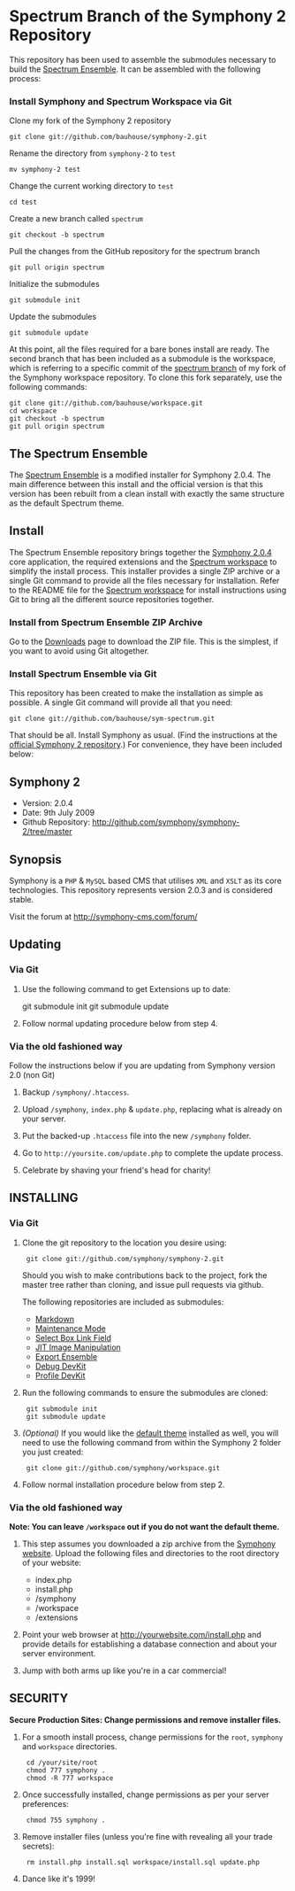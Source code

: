 # Spectrum Branch of the Symphony 2 Repository

This repository has been used to assemble the submodules necessary to build the [Spectrum Ensemble](http://github.com/bauhouse/sym-barebones/tree/master). It can be assembled with the following process:

### Install Symphony and Spectrum Workspace via Git

Clone my fork of the Symphony 2 repository

	git clone git://github.com/bauhouse/symphony-2.git

Rename the directory from `symphony-2` to `test`

	mv symphony-2 test

Change the current working directory to `test`

	cd test

Create a new branch called `spectrum`

	git checkout -b spectrum

Pull the changes from the GitHub repository for the spectrum branch

	git pull origin spectrum

Initialize the submodules

	git submodule init

Update the submodules

	git submodule update
	
At this point, all the files required for a bare bones install are ready. The second branch that has been included as a submodule is the workspace, which is referring to a specific commit of the [spectrum branch](http://github.com/bauhouse/symphony-2/tree/spectrum) of my fork of the Symphony workspace repository. To clone this fork separately, use the following commands:

	git clone git://github.com/bauhouse/workspace.git
	cd workspace
	git checkout -b spectrum
	git pull origin spectrum

## The Spectrum Ensemble

The [Spectrum Ensemble](http://github.com/bauhouse/sym-spectrum/tree/master) is a modified installer for Symphony 2.0.4. The main difference between this install and the official version is that this version has been rebuilt from a clean install with exactly the same structure as the default Spectrum theme.

## Install

The Spectrum Ensemble repository brings together the [Symphony 2.0.4](http://github.com/symphony/symphony-2/tree/master) core application, the required extensions and the [Spectrum workspace](http://github.com/bauhouse/workspace/tree/spectrum) to simplify the install process. This installer provides a single ZIP archive or a single Git command to provide all the files necessary for installation. Refer to the README file for the [Spectrum workspace](http://github.com/bauhouse/workspace/tree/spectrum) for install instructions using Git to bring all the different source repositories together.

### Install from Spectrum Ensemble ZIP Archive

Go to the [Downloads](http://github.com/bauhouse/workspace/downloads) page to download the ZIP file. This is the simplest, if you want to avoid using Git altogether.

### Install Spectrum Ensemble via Git

This repository has been created to make the installation as simple as possible. A single Git command will provide all that you need:

	git clone git://github.com/bauhouse/sym-spectrum.git

That should be all. Install Symphony as usual. (Find the instructions at the [official Symphony 2 repository](http://github.com/symphony/symphony-2).) For convenience, they have been included below:

## Symphony 2 ##

- Version: 2.0.4
- Date: 9th July 2009
- Github Repository: <http://github.com/symphony/symphony-2/tree/master>


## Synopsis

Symphony is a `PHP` & `MySQL` based CMS that utilises `XML` and `XSLT` as its core 
technologies. This repository represents version 2.0.3 and is considered stable.

Visit the forum at <http://symphony-cms.com/forum/>


## Updating

### Via Git

1. Use the following command to get Extensions up to date:

	git submodule init
	git submodule update

2. Follow normal updating procedure below from step 4.

### Via the old fashioned way

Follow the instructions below if you are updating from Symphony version 2.0 (non Git)

1. Backup `/symphony/.htaccess`.

2. Upload `/symphony`, `index.php` & `update.php`, replacing what is already on your server.

3. Put the backed-up `.htaccess` file into the new `/symphony` folder.

4. Go to `http://yoursite.com/update.php` to complete the update process.

5. Celebrate by shaving your friend's head for charity!


## INSTALLING

### Via Git

1. Clone the git repository to the location you desire using:

		git clone git://github.com/symphony/symphony-2.git
		
	Should you wish to make contributions back to the project, fork the master tree rather than cloning, and issue pull requests via github.

	The following repositories are included as submodules:

	- [Markdown](http://github.com/pointybeard/markdown)
	- [Maintenance Mode](http://github.com/pointybeard/maintenance_mode)
	- [Select Box Link Field](http://github.com/pointybeard/selectbox_link_field)
	- [JIT Image Manipulation](http://github.com/pointybeard/jit_image_manipulation)
	- [Export Ensemble](http://github.com/pointybeard/export_ensemble)
	- [Debug DevKit](http://github.com/symphony/debugdevkit/tree/master)
	- [Profile DevKit](http://github.com/symphony/profiledevkit/tree/master)

3. Run the following commands to ensure the submodules are cloned:

		git submodule init
		git submodule update

4. _(Optional)_ If you would like the [default theme](http://github.com/symphony/workspace/tree) installed as well, 
you will need to use the following command from within the Symphony 2 folder you just created:

		git clone git://github.com/symphony/workspace.git
		
5. Follow normal installation procedure below from step 2.


### Via the old fashioned way

**Note: You can leave `/workspace` out if you do not want the default theme.**

1. This step assumes you downloaded a zip archive from the [Symphony website](http://symphony21.com). 
Upload the following files and directories to the root directory of your website:

	- index.php
	- install.php
	- /symphony
	- /workspace
	- /extensions

2. Point your web browser at <http://yourwebsite.com/install.php> and provide
details for establishing a database connection and about your server environment.

3. Jump with both arms up like you're in a car commercial!


## SECURITY

**Secure Production Sites: Change permissions and remove installer files.**

1. For a smooth install process, change permissions for the `root`, `symphony` and `workspace` directories.

		cd /your/site/root
		chmod 777 symphony .
		chmod -R 777 workspace

2. Once successfully installed, change permissions as per your server preferences:

		chmod 755 symphony .

3. Remove installer files (unless you're fine with revealing all your trade secrets):

		rm install.php install.sql workspace/install.sql update.php

4. Dance like it's 1999!